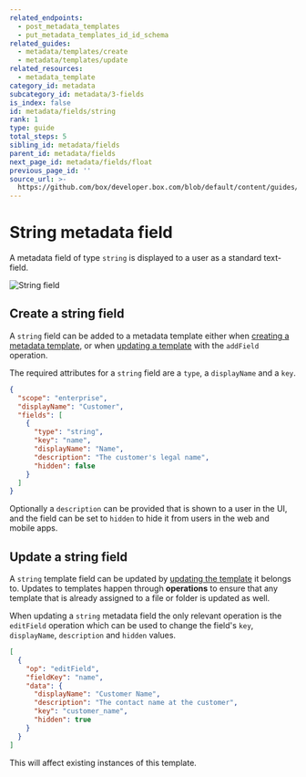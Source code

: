 ```yaml
---
related_endpoints:
  - post_metadata_templates
  - put_metadata_templates_id_id_schema
related_guides:
  - metadata/templates/create
  - metadata/templates/update
related_resources:
  - metadata_template
category_id: metadata
subcategory_id: metadata/3-fields
is_index: false
id: metadata/fields/string
rank: 1
type: guide
total_steps: 5
sibling_id: metadata/fields
parent_id: metadata/fields
next_page_id: metadata/fields/float
previous_page_id: ''
source_url: >-
  https://github.com/box/developer.box.com/blob/default/content/guides/metadata/3-fields/1-string.md
---
```

# String metadata field

A metadata field of type `string` is displayed to a user as a standard text-field.

<ImageFrame border center shadow width='400'>

![String field](./metadata-field-string.png)

</ImageFrame>

## Create a string field

A `string` field can be added to a metadata template either when [creating a
metadata template][g_create_template], or when [updating a
template][g_update_template] with the `addField` operation.

The required attributes for a `string` field are a `type`, a `displayName` and a
`key`.

```json
{
  "scope": "enterprise",
  "displayName": "Customer",
  "fields": [
    {
      "type": "string",
      "key": "name",
      "displayName": "Name",
      "description": "The customer's legal name",
      "hidden": false
    }
  ]
}
```

Optionally a `description` can be provided that is shown to a user in the UI,
and the field can be set to `hidden` to hide it from users in the web and mobile
apps.

## Update a string field

A `string` template field can be updated by [updating the
template][g_update_template] it belongs to. Updates to templates happen through
**operations** to ensure that any template that is already assigned to a file or
folder is updated as well.

When updating a `string` metadata field the only relevant operation is the
`editField` operation which can be used to change the field's `key`,
`displayName`, `description` and `hidden` values.

```json
[
  {
    "op": "editField",
    "fieldKey": "name",
    "data": {
      "displayName": "Customer Name",
      "description": "The contact name at the customer",
      "key": "customer_name",
      "hidden": true
    }
  }
]
```

<Message warning>

This will affect existing instances of this template.

</Message>

[g_create_template]: g://metadata/templates/create
[g_update_template]: g://metadata/templates/update